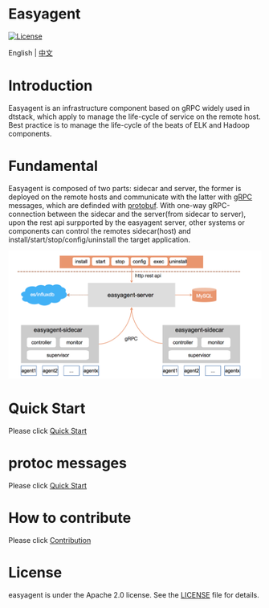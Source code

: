Easyagent
============

[![License](https://img.shields.io/badge/license-Apache%202-4EB1BA.svg)](https://www.apache.org/licenses/LICENSE-2.0.html)

English | [中文](README.md)

# Introduction
Easyagent is an infrastructure component based on gRPC widely used in dtstack, which apply to manage the life-cycle of service on the remote host. Best practice is to manage the life-cycle of the beats of ELK and Hadoop components.

# Fundamental
Easyagent is composed of two parts: sidecar and server, the former is deployed on the remote hosts and communicate with the latter with [gRPC](https://github.com/grpc/grpc-go) messages, which are definded with [protobuf](https://github.com/gogo/protobuf).
With one-way gRPC-connection between the sidecar and the server(from sidecar to server), upon the rest api surpported by the easyagent server, other systems or components can control the remotes sidecar(host) and install/start/stop/config/uninstall the target application.
<div align=center>
  <img src=docs/images/easyagent.png width=700 />
</div>

# Quick Start

Please click [Quick Start](docs/quickstart.md)

# protoc messages

Please click [Quick Start](docs/quickstart.md)

# How to contribute

Please click [Contribution](docs/contribution.md)

# License

easyagent is under the Apache 2.0 license. See the [LICENSE](http://www.apache.org/licenses/LICENSE-2.0) file for details.
